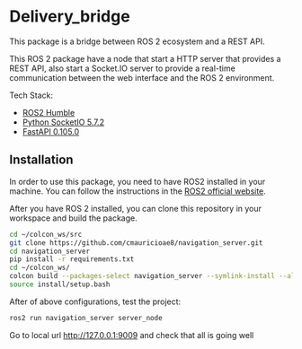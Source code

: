 
# Delivery_bridge

This package is a bridge between ROS 2 ecosystem and a REST API.

This ROS 2 package have a node that start a HTTP server that provides a REST API, also start a Socket.IO server to provide a real-time communication between the web interface and the ROS 2 environment.


Tech Stack:

- [ROS2 Humble](https://docs.ros.org/en/humble/index.html)
- [Python SocketIO 5.7.2](https://python-socketio.readthedocs.io/en/latest/)
- [FastAPI 0.105.0](https://fastapi.tiangolo.com/)


## Installation

In order to use this package, you need to have ROS2 installed in your machine. You can follow the instructions in the [ROS2 official website](https://docs.ros.org/en/humble/Installation.html).

After you have ROS 2 installed, you can clone this repository in your workspace and build the package.

```bash
cd ~/colcon_ws/src
git clone https://github.com/cmauricioae8/navigation_server.git
cd navigation_server
pip install -r requirements.txt
cd ~/colcon_ws/
colcon build --packages-select navigation_server --symlink-install --allow-overriding navigation_server
source install/setup.bash
```

After of above configurations, test the project:

```bash
ros2 run navigation_server server_node
```

Go to local url http://127.0.0.1:9009 and check that all is going well

